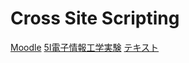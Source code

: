# Cross Site Scripting

[Moodle](https://cms2.suzuka-ct.ac.jp) [5I電子情報工学実験](https://cms2.suzuka-ct.ac.jp/cc/course/course/view.php?id=228) [テキスト](https://cms2.suzuka-ct.ac.jp/cc/course/mod/book/view.php?id=41277&chapterid=145)
